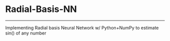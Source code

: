 # Radial-Basis-NN
---
Implementing Radial basis Neural Network w/ Python+NumPy to estimate sin() of any number
